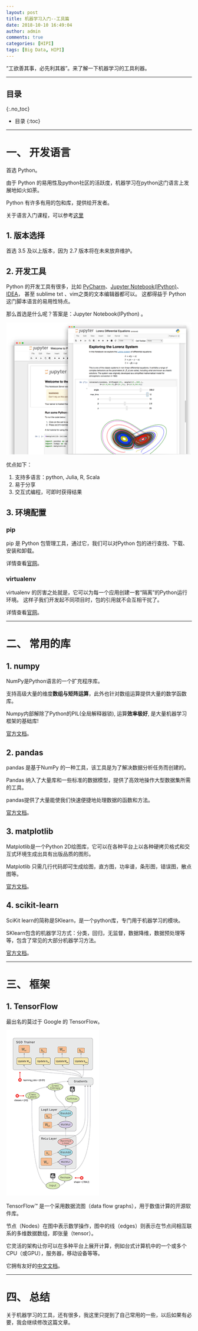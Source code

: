 ```yaml
---
layout: post
title: 机器学习入门--工具篇
date: 2018-10-10 16:49:04
author: admin
comments: true
categories: [HIPI]
tags: [Big Data, HIPI]
---
```


“工欲善其事，必先利其器”。来了解一下机器学习的工具利器。


<!-- more -->

---
## 目录
{:.no_toc}

* 目录
{:toc}
---

# 一、 开发语言

首选 Python。

由于 Python 的易用性及python社区的活跃度，机器学习在python这门语言上发展地如火如荼。

Python 有许多有用的包和库，提供给开发者。

关于语言入门课程，可以参考[这里](https://www.liaoxuefeng.com/wiki/0014316089557264a6b348958f449949df42a6d3a2e542c000)

## 1. 版本选择

首选 3.5 及以上版本，因为 2.7 版本将在未来放弃维护。

## 2. 开发工具

Python 的开发工具有很多，比如 [PyCharm](https://www.jetbrains.com/pycharm/)、[Jupyter Notebook(IPython)](https://jupyter.org/)、[IDEA](https://www.jetbrains.com/)，
甚至 sublime txt 、vim之类的文本编辑器都可以。
这都得益于 Python 这门脚本语言的易用性特点。

那么首选是什么呢？答案是：Jupyter Notebook(IPython) 。

[![](/images/posts/Jupyter.png)](/images/posts/Jupyter.png)

优点如下：
1. 支持多语言：python, Julia, R, Scala
2. 易于分享
3. 交互式编程，可即时获得结果

## 3. 环境配置

### pip

pip 是 Python 包管理工具，通过它，我们可以对Python 包的进行查找、下载、安装和卸载。

详情查看[官网](https://pypi.org/project/pip/)。

### virtualenv

virtualenv 的厉害之处就是，它可以为每一个应用创建一套“隔离”的Python运行环境。
这样子我们开发起不同项目时，包的引用就不会互相干扰了。

详情查看[官网](https://virtualenv.pypa.io/en/stable/)。

---

# 二、 常用的库

## 1. numpy

NumPy是Python语言的一个扩充程序库。

支持高级大量的维度**数组与矩阵运算**，此外也针对数组运算提供大量的数学函数库。

Numpy内部解除了Python的PIL(全局解释器锁), 运算**效率极好**, 是大量机器学习框架的基础库!

[官方文档](http://www.numpy.org/)。

## 2. pandas

pandas 是基于NumPy 的一种工具，该工具是为了解决数据分析任务而创建的。

Pandas 纳入了大量库和一些标准的数据模型，提供了高效地操作大型数据集所需的工具。

pandas提供了大量能使我们快速便捷地处理数据的函数和方法。

[官方文档](http://pandas.pydata.org/)。

## 3. matplotlib

Matplotlib是一个Python 2D绘图库，它可以在各种平台上以各种硬拷贝格式和交互式环境生成出具有出版品质的图形。
 
Matplotlib 只需几行代码即可生成绘图，直方图，功率谱，条形图，错误图，散点图等。

[官方文档](https://matplotlib.org/users/index.html)。

## 4. scikit-learn

SciKit learn的简称是SKlearn，是一个python库，专门用于机器学习的模块。 

SKlearn包含的机器学习方式：分类，回归，无监督，数据降维，数据预处理等等，包含了常见的大部分机器学习方法。 

[官方文档](http://scikit-learn.org/stable)。


---

# 三、 框架

## 1. TensorFlow

最出名的莫过于 Google 的 TensorFlow。

[![](/images/posts/tensors_flowing.gif)](/images/posts/tensors_flowing.gif)

TensorFlow™ 是一个采用数据流图（data flow graphs），用于数值计算的开源软件库。

节点（Nodes）在图中表示数学操作，图中的线（edges）则表示在节点间相互联系的多维数据数组，即张量（tensor）。

它灵活的架构让你可以在多种平台上展开计算，例如台式计算机中的一个或多个CPU（或GPU），服务器，移动设备等等。

它拥有友好的[中文文档](http://www.tensorfly.cn/)。


---

# 四、 总结

关于机器学习的工具，还有很多，我这里只提到了自己常用的一些，以后如果有必要，我会继续修改这篇文章。

